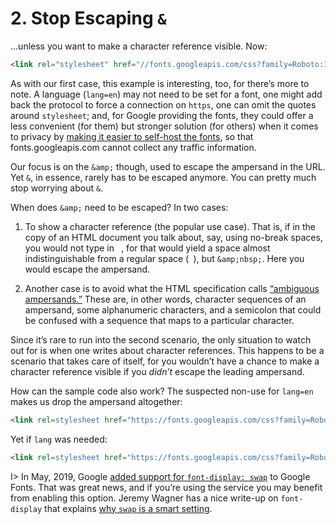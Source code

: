 # 2. Stop Escaping `&`

…unless you want to make a character reference visible. Now:

```html
<link rel="stylesheet" href="//fonts.googleapis.com/css?family=Roboto:100,300,400,500,700&amp;lang=en">
```

As with our first case, this example is interesting, too, for there’s more to note. A language (`lang=en`) may not need to be set for a font, one might add back the protocol to force a connection on `https`, one can omit the quotes around `stylesheet`; and, for Google providing the fonts, they could offer a less convenient (for them) but stronger solution (for others) when it comes to privacy by [making it easier to self-host the fonts](https://google-webfonts-helper.herokuapp.com/fonts), so that fonts.googleapis.com cannot collect any traffic information.

Our focus is on the `&amp;` though, used to escape the ampersand in the URL. Yet `&`, in essence, rarely has to be escaped anymore. You can pretty much stop worrying about `&`.

When does `&amp;` need to be escaped? In two cases:

1. To show a character reference (the popular use case). That is, if in the copy of an HTML document you talk about, say, using no-break spaces, you would not type in ` `, for that would yield a space almost indistinguishable from a regular space (` `), but `&amp;nbsp;`. Here you would escape the ampersand.

2. Another case is to avoid what the HTML specification calls [“ambiguous ampersands.”](https://html.spec.whatwg.org/multipage/syntax.html#syntax-ambiguous-ampersand) These are, in other words, character sequences of an ampersand, some alphanumeric characters, and a semicolon that could be confused with a sequence that maps to a particular character.

Since it’s rare to run into the second scenario, the only situation to watch out for is when one writes about character references. This happens to be a scenario that takes care of itself, for you wouldn’t have a chance to make a character reference visible if you _didn’t_ escape the leading ampersand.

How can the sample code also work? The suspected non-use for `lang=en` makes us drop the ampersand altogether:

```html
<link rel=stylesheet href="https://fonts.googleapis.com/css?family=Roboto:100,300,400,500,700">
```

Yet if `lang` was needed:

```html
<link rel=stylesheet href="https://fonts.googleapis.com/css?family=Roboto:100,300,400,500,700&lang=en">
```

I> In May, 2019, Google [added support for `font-display: swap`](https://www.zachleat.com/web/google-fonts-display/) to Google Fonts. That was great news, and if you’re using the service you may benefit from enabling this option. Jeremy Wagner has a nice write-up on `font-display` that explains [why `swap` is a smart setting](https://css-tricks.com/font-display-masses/#article-header-id-2).